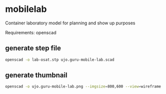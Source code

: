 # mobilelab

Container laboratory model for planning and show up purposes

Requirements: openscad

## generate step file 

``` bash
openscad -o lab-osat.stp ujo.guru-mobile-lab.scad
```

## generate thumbnail 

``` bash
openscad -o ujo.guru-mobile-lab.png --imgsize=800,600 --view=wireframe ujo.guru-mobile-lab.scad
```

